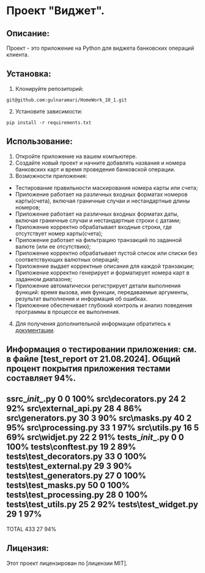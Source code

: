 # Проект "Виджет".

## Описание:
Проект - это приложение на Python для виджета банковских операций клиента.

## Установка:
1. Клонируйте репозиторий:
```
git@github.com:gulnaramari/HomeWork_10_1.git
```
2. Установите зависимости:
```
pip install -r requirements.txt

```
## Использование:
1. Откройте приложение на вашем компьютере.
2. Создайте новый проект и начните добавлять названия и номера банковских карт и время проведения банковской операции. 
3. Возможности приложения:
- Тестирование правильности маскирования номера карты или счета;
- Приложение работает на различных входных форматах номеров карты(счета), включая граничные случаи и нестандартные длины номеров;
- Приложение работает на различных входных форматах даты, включая граничные случаи и нестандартные строки с датами;
- Приложение корректно обрабатывает входные строки, где отсутствует номер карты(счета);
- Приложение работает на фильтрацию транзакций по заданной валюте (или ее отсутствию);
- Приложение корректно обрабатывает пустой список или списки без соответствующих валютных операций; 
- Приложение выдает корректные описания для каждой транзакции;
- Приложение корректно генерирует и форматирует номера карт в заданном диапазоне;
- Приложение автоматически регистрирует детали выполнения функций:
  время вызова, имя функции, передаваемые аргументы, результат выполнения и информация об ошибках.
- Приложение обеспечивает глубокий контроль и анализ поведения программы в процессе ее выполнения.


4. Для получения дополнительной информации обратитесь к [документации](docs/README.md).

Информация о тестировании приложения:
см. в файле [test_report от 21.08.2024].
Общий процент покрытия приложения тестами составляет 94%.
----------------------------------------------
ssrc\__init__.py                0      0   100%
src\decorators.py             24      2    92%
src\external_api.py           28      4    86%
src\generators.py             30      3    90%
src\masks.py                  40      2    95%
src\processing.py             33      1    97%
src\utils.py                  16      5    69%
src\widjet.py                 22      2    91%
tests\__init__.py              0      0   100%
tests\conftest.py             19      2    89%
tests\test_decorators.py      33      0   100%
tests\test_external.py        29      3    90%
tests\test_generators.py      27      0   100%
tests\test_masks.py           50      0   100%
tests\test_processing.py      28      0   100%
tests\test_utils.py           25      2    92%
tests\test_widget.py          29      1    97%
----------------------------------------------
TOTAL                        433     27    94%





## Лицензия:

Этот проект лицензирован по [лицензии MIT].